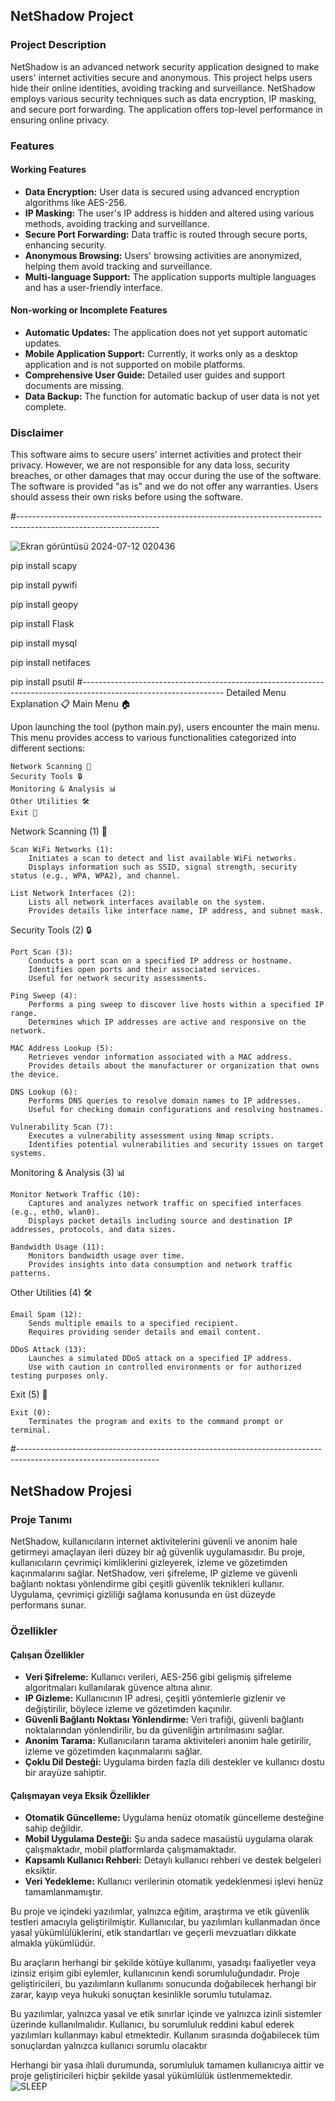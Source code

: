 ## NetShadow Project

### Project Description
NetShadow is an advanced network security application designed to make users' internet activities secure and anonymous. This project helps users hide their online identities, avoiding tracking and surveillance. NetShadow employs various security techniques such as data encryption, IP masking, and secure port forwarding. The application offers top-level performance in ensuring online privacy.

### Features
#### Working Features
- **Data Encryption:** User data is secured using advanced encryption algorithms like AES-256.
- **IP Masking:** The user's IP address is hidden and altered using various methods, avoiding tracking and surveillance.
- **Secure Port Forwarding:** Data traffic is routed through secure ports, enhancing security.
- **Anonymous Browsing:** Users' browsing activities are anonymized, helping them avoid tracking and surveillance.
- **Multi-language Support:** The application supports multiple languages and has a user-friendly interface.

#### Non-working or Incomplete Features
- **Automatic Updates:** The application does not yet support automatic updates.
- **Mobile Application Support:** Currently, it works only as a desktop application and is not supported on mobile platforms.
- **Comprehensive User Guide:** Detailed user guides and support documents are missing.
- **Data Backup:** The function for automatic backup of user data is not yet complete.

### Disclaimer
This software aims to secure users' internet activities and protect their privacy. However, we are not responsible for any data loss, security breaches, or other damages that may occur during the use of the software. The software is provided "as is" and we do not offer any warranties. Users should assess their own risks before using the software.


#-----------------------------------------------------------------------------------------------------------------

![Ekran görüntüsü 2024-07-12 020436](https://github.com/user-attachments/assets/00abd9c1-65ca-4a14-91fc-c348b344ae2c)

 pip install scapy
 
 pip install pywifi
 
 pip install geopy
 
 pip install Flask
 
 pip install mysql
 
 pip install netifaces
 
 pip install psutil
#-----------------------------------------------------------------------------------------------------------------
Detailed Menu Explanation 📋
Main Menu 🏠

Upon launching the tool (python main.py), users encounter the main menu. This menu provides access to various functionalities categorized into different sections:

    Network Scanning 📡
    Security Tools 🔒
    Monitoring & Analysis 📊
    Other Utilities 🛠️
    Exit 🚪

Network Scanning (1) 📡

    Scan WiFi Networks (1):
        Initiates a scan to detect and list available WiFi networks.
        Displays information such as SSID, signal strength, security status (e.g., WPA, WPA2), and channel.

    List Network Interfaces (2):
        Lists all network interfaces available on the system.
        Provides details like interface name, IP address, and subnet mask.

Security Tools (2) 🔒

    Port Scan (3):
        Conducts a port scan on a specified IP address or hostname.
        Identifies open ports and their associated services.
        Useful for network security assessments.

    Ping Sweep (4):
        Performs a ping sweep to discover live hosts within a specified IP range.
        Determines which IP addresses are active and responsive on the network.

    MAC Address Lookup (5):
        Retrieves vendor information associated with a MAC address.
        Provides details about the manufacturer or organization that owns the device.

    DNS Lookup (6):
        Performs DNS queries to resolve domain names to IP addresses.
        Useful for checking domain configurations and resolving hostnames.

    Vulnerability Scan (7):
        Executes a vulnerability assessment using Nmap scripts.
        Identifies potential vulnerabilities and security issues on target systems.

Monitoring & Analysis (3) 📊

    Monitor Network Traffic (10):
        Captures and analyzes network traffic on specified interfaces (e.g., eth0, wlan0).
        Displays packet details including source and destination IP addresses, protocols, and data sizes.

    Bandwidth Usage (11):
        Monitors bandwidth usage over time.
        Provides insights into data consumption and network traffic patterns.

Other Utilities (4) 🛠️

    Email Spam (12):
        Sends multiple emails to a specified recipient.
        Requires providing sender details and email content.

    DDoS Attack (13):
        Launches a simulated DDoS attack on a specified IP address.
        Use with caution in controlled environments or for authorized testing purposes only.

Exit (5) 🚪

    Exit (0):
        Terminates the program and exits to the command prompt or terminal.
#-----------------------------------------------------------------------------------------------------------------




## NetShadow Projesi

### Proje Tanımı
NetShadow, kullanıcıların internet aktivitelerini güvenli ve anonim hale getirmeyi amaçlayan ileri düzey bir ağ güvenlik uygulamasıdır. Bu proje, kullanıcıların çevrimiçi kimliklerini gizleyerek, izleme ve gözetimden kaçınmalarını sağlar. NetShadow, veri şifreleme, IP gizleme ve güvenli bağlantı noktası yönlendirme gibi çeşitli güvenlik teknikleri kullanır. Uygulama, çevrimiçi gizliliği sağlama konusunda en üst düzeyde performans sunar.

### Özellikler
#### Çalışan Özellikler
- **Veri Şifreleme:** Kullanıcı verileri, AES-256 gibi gelişmiş şifreleme algoritmaları kullanılarak güvence altına alınır.
- **IP Gizleme:** Kullanıcının IP adresi, çeşitli yöntemlerle gizlenir ve değiştirilir, böylece izleme ve gözetimden kaçınılır.
- **Güvenli Bağlantı Noktası Yönlendirme:** Veri trafiği, güvenli bağlantı noktalarından yönlendirilir, bu da güvenliğin artırılmasını sağlar.
- **Anonim Tarama:** Kullanıcıların tarama aktiviteleri anonim hale getirilir, izleme ve gözetimden kaçınmalarını sağlar.
- **Çoklu Dil Desteği:** Uygulama birden fazla dili destekler ve kullanıcı dostu bir arayüze sahiptir.

#### Çalışmayan veya Eksik Özellikler
- **Otomatik Güncelleme:** Uygulama henüz otomatik güncelleme desteğine sahip değildir.
- **Mobil Uygulama Desteği:** Şu anda sadece masaüstü uygulama olarak çalışmaktadır, mobil platformlarda çalışmamaktadır.
- **Kapsamlı Kullanıcı Rehberi:** Detaylı kullanıcı rehberi ve destek belgeleri eksiktir.
- **Veri Yedekleme:** Kullanıcı verilerinin otomatik yedeklenmesi işlevi henüz tamamlanmamıştır.

Bu proje ve içindeki yazılımlar, yalnızca eğitim, araştırma ve etik güvenlik testleri amacıyla geliştirilmiştir. Kullanıcılar, bu yazılımları kullanmadan önce yasal yükümlülüklerini, etik standartları ve geçerli mevzuatları dikkate almakla yükümlüdür.

Bu araçların herhangi bir şekilde kötüye kullanımı, yasadışı faaliyetler veya izinsiz erişim gibi eylemler, kullanıcının kendi sorumluluğundadır. Proje geliştiricileri, bu yazılımların kullanımı sonucunda doğabilecek herhangi bir zarar, kayıp veya hukuki sonuçtan kesinlikle sorumlu tutulamaz.

Bu yazılımlar, yalnızca yasal ve etik sınırlar içinde ve yalnızca izinli sistemler üzerinde kullanılmalıdır. Kullanıcı, bu sorumluluk reddini kabul ederek yazılımları kullanmayı kabul etmektedir. Kullanım sırasında doğabilecek tüm sonuçlardan yalnızca kullanıcı sorumlu olacaktır

Herhangi bir yasa ihlali durumunda, sorumluluk tamamen kullanıcıya aittir ve proje geliştiricileri hiçbir şekilde yasal yükümlülük üstlenmemektedir.
![SLEEP](https://github.com/user-attachments/assets/c55f3a45-4d39-4edc-99d7-866829fd2f91)

